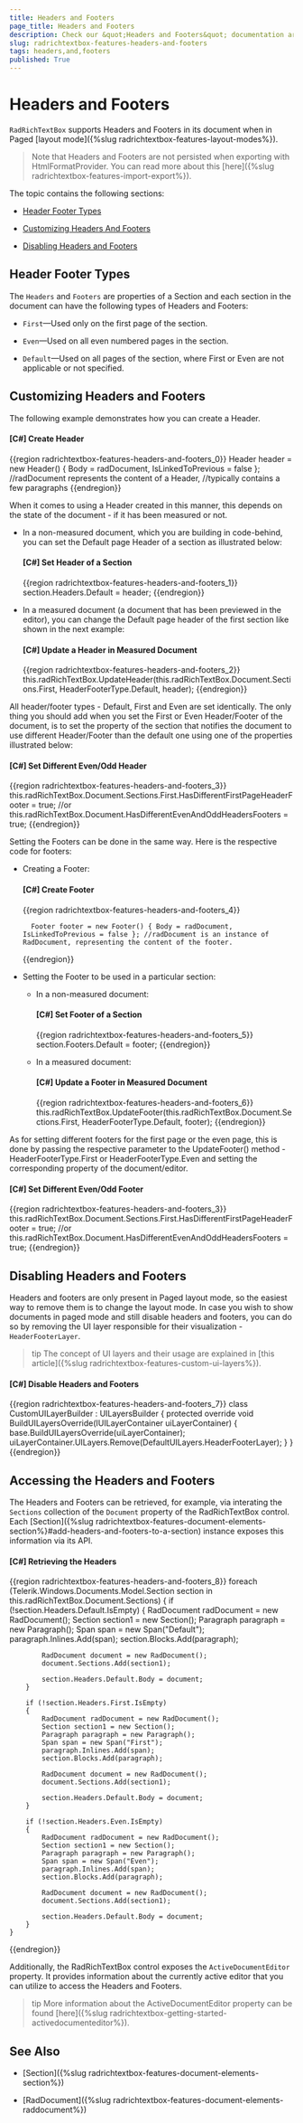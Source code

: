 ```yaml
---
title: Headers and Footers
page_title: Headers and Footers
description: Check our &quot;Headers and Footers&quot; documentation article for the RadRichTextBox {{ site.framework_name }} control.
slug: radrichtextbox-features-headers-and-footers
tags: headers,and,footers
published: True
---
```


# Headers and Footers

`RadRichTextBox` supports Headers and Footers in its document when in Paged [layout mode]({%slug radrichtextbox-features-layout-modes%}).

>Note that Headers and Footers are not persisted when exporting with HtmlFormatProvider. You can read more about this [here]({%slug radrichtextbox-features-import-export%}).

The topic contains the following sections:

* [Header Footer Types](#header-footer-types)

* [Customizing Headers And Footers](#customizing-headers-and-footers)

* [Disabling Headers and Footers](#disabling-headers-and-footers)

## Header Footer Types

The `Headers` and `Footers` are properties of a Section and each section in the document can have the following types of Headers and Footers:

* `First`&mdash;Used only on the first page of the section.

* `Even`&mdash;Used on all even numbered pages in the section.

* `Default`&mdash;Used on all pages of the section, where First or Even are not applicable or not specified.


## Customizing Headers and Footers

The following example demonstrates how you can create a Header.

#### __[C#] Create Header__
{{region radrichtextbox-features-headers-and-footers_0}}
	Header header = new Header() { Body = radDocument, IsLinkedToPrevious = false }; //radDocument represents the content of a Header, 
	                                                                                 //typically contains a few paragraphs
{{endregion}}

When it comes to using a Header created in this manner, this depends on the state of the document - if it has been measured or not.

* In a non-measured document, which you are building in code-behind, you can set the Default page Header of a section as illustrated below:

	#### __[C#] Set Header of a Section__
	{{region radrichtextbox-features-headers-and-footers_1}}
		section.Headers.Default = header;
	{{endregion}}

* In a measured document (a document that has been previewed in the editor), you can change the Default page header of the first section like shown in the next example:

	#### __[C#] Update a Header in Measured Document__
	{{region radrichtextbox-features-headers-and-footers_2}}
		this.radRichTextBox.UpdateHeader(this.radRichTextBox.Document.Sections.First, HeaderFooterType.Default, header);
	{{endregion}}

All header/footer types - Default, First and Even are set identically. The only thing you should add when you set the First or Even Header/Footer of the document, is to set the property of the section that notifies the document to use different Header/Footer than the default one using one of the properties illustrated below:
     
#### __[C#] Set Different Even/Odd Header__
{{region radrichtextbox-features-headers-and-footers_3}}
	this.radRichTextBox.Document.Sections.First.HasDifferentFirstPageHeaderFooter = true;
	//or
	this.radRichTextBox.Document.HasDifferentEvenAndOddHeadersFooters = true;
{{endregion}}

Setting the Footers can be done in the same way. Here is the respective code for footers:

* Creating a Footer:

	#### __[C#] Create Footer__
	{{region radrichtextbox-features-headers-and-footers_4}}

		Footer footer = new Footer() { Body = radDocument, IsLinkedToPrevious = false }; //radDocument is an instance of RadDocument, representing the content of the footer.
	{{endregion}}

* Setting the Footer to be used in a particular section:

    * In a non-measured document:

		#### __[C#] Set Footer of a Section__
		{{region radrichtextbox-features-headers-and-footers_5}}
			section.Footers.Default = footer;
		{{endregion}}

    * In a measured document:
		#### __[C#] Update a Footer in Measured Document__
		{{region radrichtextbox-features-headers-and-footers_6}}
			this.radRichTextBox.UpdateFooter(this.radRichTextBox.Document.Sections.First, HeaderFooterType.Default, footer);
		{{endregion}}

As for setting different footers for the first page or the even page, this is done by passing the respective parameter to the UpdateFooter() method - HeaderFooterType.First or HeaderFooterType.Even and setting the corresponding property of the document/editor.

#### __[C#] Set Different Even/Odd Footer__
{{region radrichtextbox-features-headers-and-footers_3}}
	this.radRichTextBox.Document.Sections.First.HasDifferentFirstPageHeaderFooter = true;
	//or
	this.radRichTextBox.Document.HasDifferentEvenAndOddHeadersFooters = true;
{{endregion}}

## Disabling Headers and Footers

Headers and footers are only present in Paged layout mode, so the easiest way to remove them is to change the layout mode. In case you wish to show documents in paged mode and still disable headers and footers, you can do so by removing the UI layer responsible for their visualization - `HeaderFooterLayer`.

>tip The concept of UI layers and their usage are explained in [this article]({%slug radrichtextbox-features-custom-ui-layers%}).

#### __[C#] Disable Headers and Footers__
{{region radrichtextbox-features-headers-and-footers_7}}
	class CustomUILayerBuilder : UILayersBuilder
	{
	    protected override void BuildUILayersOverride(IUILayerContainer uiLayerContainer)
	    {
	        base.BuildUILayersOverride(uiLayerContainer);
	        uiLayerContainer.UILayers.Remove(DefaultUILayers.HeaderFooterLayer);
	    }
	}
{{endregion}}

## Accessing the Headers and Footers

The Headers and Footers can be retrieved, for example, via interating the `Sections` collection of the `Document` property of the RadRichTextBox control. Each [Section]({%slug radrichtextbox-features-document-elements-section%}#add-headers-and-footers-to-a-section) instance exposes this information via its API.

#### __[C#] Retrieving the Headers__
{{region radrichtextbox-features-headers-and-footers_8}}
	foreach (Telerik.Windows.Documents.Model.Section section in this.radRichTextBox.Document.Sections)
	{
	    if (!section.Headers.Default.IsEmpty)
	    {
	        RadDocument radDocument = new RadDocument();
	        Section section1 = new Section();
	        Paragraph paragraph = new Paragraph();
	        Span span = new Span("Default");
	        paragraph.Inlines.Add(span);
	        section.Blocks.Add(paragraph);
	
	        RadDocument document = new RadDocument();
	        document.Sections.Add(section1);
	
	        section.Headers.Default.Body = document;
	    }
	
	    if (!section.Headers.First.IsEmpty)
	    {
	        RadDocument radDocument = new RadDocument();
	        Section section1 = new Section();
	        Paragraph paragraph = new Paragraph();
	        Span span = new Span("First");
	        paragraph.Inlines.Add(span);
	        section.Blocks.Add(paragraph);
	
	        RadDocument document = new RadDocument();
	        document.Sections.Add(section1);
	
	        section.Headers.Default.Body = document;
	    }
	
	    if (!section.Headers.Even.IsEmpty)
	    {
	        RadDocument radDocument = new RadDocument();
	        Section section1 = new Section();
	        Paragraph paragraph = new Paragraph();
	        Span span = new Span("Even");
	        paragraph.Inlines.Add(span);
	        section.Blocks.Add(paragraph);
	
	        RadDocument document = new RadDocument();
	        document.Sections.Add(section1);
	
	        section.Headers.Default.Body = document;
	    }
	}
{{endregion}}

Additionally, the RadRichTextBox control exposes the `ActiveDocumentEditor` property. It provides information about the currently active editor that you can utilize to access the Headers and Footers.

>tip More information about the ActiveDocumentEditor property can be found [here]({%slug radrichtextbox-getting-started-activedocumenteditor%}).

## See Also

 * [Section]({%slug radrichtextbox-features-document-elements-section%})

 * [RadDocument]({%slug radrichtextbox-features-document-elements-raddocument%})